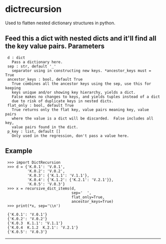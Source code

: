 # dictrecursion
Used to flatten nested dictionary structures in python.

Feed this a dict with nested dicts and it'll find all the key value pairs.
Parameters
---
```
 d : dict
   Pass a dictionary here.
 sep : str, default '_'
   separator using in constructing new keys. *ancestor_keys must = True
 ancestor_keys : bool, default True
   True combines all the ancestor keys using the sep, use this for keeping
   keys unique and/or showing key hierarchy, yields a dict.
   False makes no changes to keys, and yields tuples instead of a dict
   due to risk of duplicate keys in nested dicts.
 flat_only : bool, default True
   True returns only the flat key, value pairs meaning key, value pairs
   where the value is a dict will be discarded.  False includes all key,
   value pairs found in the dict.
 p_key : list, default []
   Only used in the regression, don't pass a value here.
```
 Example
---
```
 >>> import DictRecursion
 >>> d = {'K.0.1': 'V.0.1',
          'K.0.2': 'V.0.2',
          'K.0.3': {'K.1.1': 'V.1.1'},
          'K.0.4': {'K.1.2': {'K.2.1': 'V.2.1'}},
          'K.0.5': 'V.0.3'}
 >>> x = recursive_dict_items(d,
                              sep='  ',
                              flat_only=True,
                              ancestor_keys=True)
 >>> print(*x, sep='\\n')

 {'K.0.1': 'V.0.1'}
 {'K.0.2': 'V.0.2'}
 {'K.0.3  K.1.1': 'V.1.1'}
 {'K.0.4  K.1.2  K.2.1': 'V.2.1'}
 {'K.0.5': 'V.0.3'}
```
--------------------------------------------------------------------
